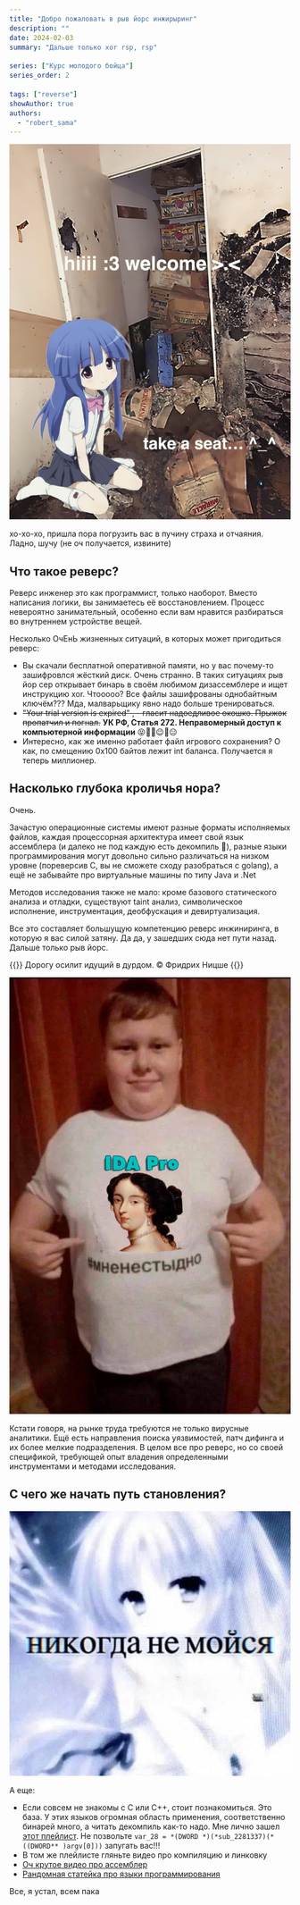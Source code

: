 ```yaml
---
title: "Добро пожаловать в рыв йорс инжирыринг"
description: ""
date: 2024-02-03
summary: "Дальше только xor rsp, rsp"

series: ["Курс молодого бойца"]
series_order: 2

tags: ["reverse"]
showAuthor: true
authors:
  - "robert_sama"
---
```


![rev man](welcome.jpg)

хо-хо-хо, пришла пора погрузить вас в пучину страха и отчаяния. Ладно, шучу (не оч получается, извините)

## Что такое реверс?
Реверс инженер это как программист, только наоборот. Вместо написания логики, вы занимаетесь её восстановлением. Процесс невероятно занимательный, особенно если вам нравится разбираться во внутреннем устройстве вещей.

Несколько ОчЕнЬ жизненных ситуаций, в которых может пригодиться реверс:
* Вы скачали бесплатной оперативной памяти, но у вас почему-то зашифровлся жёсткий диск. Очень странно. В таких ситуациях рыв йор сер открывает бинарь в своём любимом дизассемблере и ищет инструкцию xor. Чтооооо? Все файлы зашифрованы однобайтным ключём??? Мда, малварьщику явно надо больше тренироваться. 
* ~~"Your trial version is expired" , - гласит надоедливое окошко. Прыжок пропатчил и погнал.~~ **УК РФ, Статья 272. Неправомерный доступ к компьютерной информации** 😝🫣🥺😉🤯😐
* Интересно, как же именно работает файл игрового сохранения? О как, по смещению 0x100 байтов лежит int баланса. Получается я теперь миллионер.

## Насколько глубока кроличья нора?
Очень.

Зачастую операционные системы имеют разные форматы исполняемых файлов, каждая процессорная архитектура имеет свой язык ассемблера (и далеко не под каждую есть декомпиль 🥹), разные языки программирования могут довольно сильно различаться на низком уровне (пореверсив C, вы не сможете сходу разобраться с golang), а ещё не забывайте про виртуальные машины по типу Java и .Net

Методов исследования также не мало: кроме базового статического анализа и отладки, существуют taint анализ, символическое исполнение, инструментация, деобфускация и девиртуализация.

Все это составляет большущую компетенцию реверс инжиниринга, в которую я вас силой затяну. Да да, у зашедших сюда нет пути назад. Дальше только рыв йорс.

{{<lead>}}
Дорогу осилит идущий в дурдом. © Фридрих Ницше
{{</lead>}}

![rev man](rev_man.jpg "он уже освоил ida pro, а ты?")

Кстати говоря, на рынке труда требуются не только вирусные аналитики. Ещё есть направления поиска уязвимостей, патч дифинга и их более мелкие подразделения. В целом все про реверс, но со своей спецификой, требующей опыт владения определенными инструментами и методами исследования.

## С чего же начать путь становления?
![](first_rule.jpg)

А еще:
* Если совсем не знакомы с C или C++, стоит познакомиться. Это база. У этих языков огромная область применения, соответственно бинарей много, а читать декомпиль как-то надо. Мне лично зашел [этот плейлист](https://www.youtube.com/watch?v=18c3MTX0PK0&list=PLlrATfBNZ98dudnM48yfGUldqGD0S4FFb). Не позвольте ```var_28 = *(DWORD *)(*sub_2281337)(*((DWORD** )argv[0]))``` запугать вас!!!
* В том же плейлисте гляньте видео про компиляцию и линковку
* [Оч крутое видео про ассемблер](https://www.youtube.com/watch?v=PHyIP9g9BQw)
* [Рандомная статейка про языки программирования](https://habr.com/ru/articles/539784/)

Все, я устал, всем пака